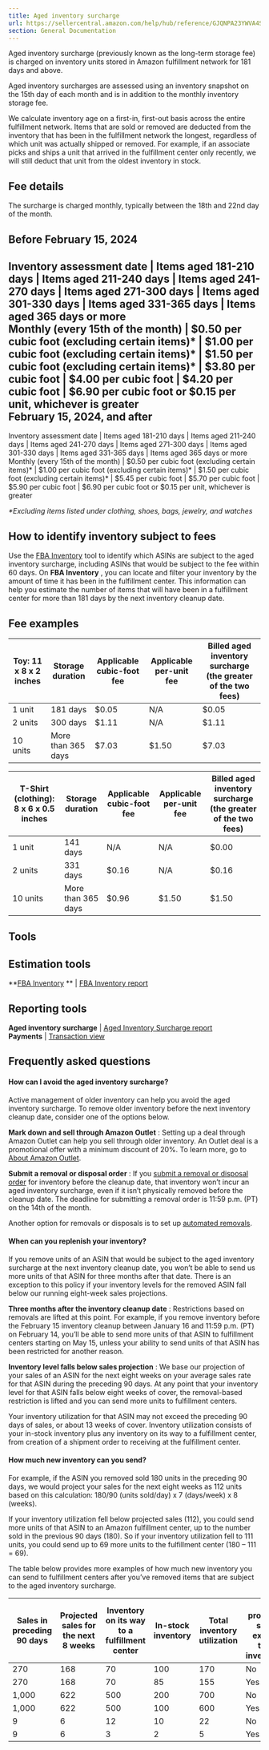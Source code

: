 ```yaml
---
title: Aged inventory surcharge
url: https://sellercentral.amazon.com/help/hub/reference/GJQNPA23YWVA4SBD
section: General Documentation
---
```


Aged inventory surcharge (previously known as the long-term storage fee) is
charged on inventory units stored in Amazon fulfillment network for 181 days
and above.

Aged inventory surcharges are assessed using an inventory snapshot on the 15th
day of each month and is in addition to the monthly inventory storage fee.

We calculate inventory age on a first-in, first-out basis across the entire
fulfillment network. Items that are sold or removed are deducted from the
inventory that has been in the fulfillment network the longest, regardless of
which unit was actually shipped or removed. For example, if an associate picks
and ships a unit that arrived in the fulfillment center only recently, we will
still deduct that unit from the oldest inventory in stock.

## Fee details

The surcharge is charged monthly, typically between the 18th and 22nd day of
the month.

Before February 15, 2024  
---  
Inventory assessment date | Items aged 181-210 days | Items aged 211-240 days | Items aged 241-270 days | Items aged 271-300 days | Items aged 301-330 days | Items aged 331-365 days | Items aged 365 days or more  
Monthly (every 15th of the month) | $0.50 per cubic foot (excluding certain items)* | $1.00 per cubic foot (excluding certain items)* | $1.50 per cubic foot (excluding certain items)* | $3.80 per cubic foot | $4.00 per cubic foot | $4.20 per cubic foot | $6.90 per cubic foot or $0.15 per unit, whichever is greater  
February 15, 2024, and after  
---  
Inventory assessment date | Items aged 181-210 days | Items aged 211-240 days | Items aged 241-270 days | Items aged 271-300 days | Items aged 301-330 days | Items aged 331-365 days | Items aged 365 days or more  
Monthly (every 15th of the month) | $0.50 per cubic foot (excluding certain items)* | $1.00 per cubic foot (excluding certain items)* | $1.50 per cubic foot (excluding certain items)* | $5.45 per cubic foot | $5.70 per cubic foot | $5.90 per cubic foot | $6.90 per cubic foot or $0.15 per unit, whichever is greater  
  
_*Excluding items listed under clothing, shoes, bags, jewelry, and watches_

## How to identify inventory subject to fees

Use the [FBA Inventory](/inventoryplanning/manageinventoryhealth) tool to
identify which ASINs are subject to the aged inventory surcharge, including
ASINs that would be subject to the fee within 60 days. On **FBA Inventory** ,
you can locate and filter your inventory by the amount of time it has been in
the fulfillment center. This information can help you estimate the number of
items that will have been in a fulfillment center for more than 181 days by
the next inventory cleanup date.

## Fee examples

Toy: 11 x 8 x 2 inches | Storage duration | Applicable cubic-foot fee | Applicable per-unit fee | Billed aged inventory surcharge (the greater of the two fees)  
---|---|---|---|---  
1 unit | 181 days | $0.05 | N/A | $0.05  
2 units | 300 days | $1.11 | N/A | $1.11  
10 units | More than 365 days | $7.03 | $1.50 | $7.03  
  
T-Shirt (clothing): 8 x 6 x 0.5 inches | Storage duration | Applicable cubic-foot fee | Applicable per-unit fee | Billed aged inventory surcharge (the greater of the two fees)  
---|---|---|---|---  
1 unit | 141 days | N/A | N/A | $0.00  
2 units | 331 days | $0.16 | N/A | $0.16  
10 units | More than 365 days | $0.96 | $1.50 | $1.50  
  
## Tools

Estimation tools  
---  
**[FBA Inventory](/inventoryplanning/manageinventoryhealth) ** | [FBA Inventory report](/reportcentral/MANAGE_INVENTORY_HEALTH/1)  
  
Reporting tools  
---  
**Aged inventory surcharge** | [Aged Inventory Surcharge report](/reportcentral/LONGTERM_STORAGE_FEE_CHARGES/0)  
**Payments** | [Transaction view](/gp/payments-account/view-transactions.html)  
  
## Frequently asked questions

#### How can I avoid the aged inventory surcharge?

Active management of older inventory can help you avoid the aged inventory
surcharge. To remove older inventory before the next inventory cleanup date,
consider one of the options below.

**Mark down and sell through Amazon Outlet** : Setting up a deal through
Amazon Outlet can help you sell through older inventory. An Outlet deal is a
promotional offer with a minimum discount of 20%. To learn more, go to [About
Amazon Outlet](/gp/help/GHLYT4TPVCY2MJE3).

**Submit a removal or disposal order** : If you [submit a removal or disposal
order](/gp/help/external/G201436560) for inventory before the cleanup date,
that inventory won’t incur an aged inventory surcharge, even if it isn’t
physically removed before the cleanup date. The deadline for submitting a
removal order is 11:59 p.m. (PT) on the 14th of the month.

Another option for removals or disposals is to set up [automated
removals](/gp/help/GDAET8WDZBB2GFHY).

#### When can you replenish your inventory?

If you remove units of an ASIN that would be subject to the aged inventory
surcharge at the next inventory cleanup date, you won’t be able to send us
more units of that ASIN for three months after that date. There is an
exception to this policy if your inventory levels for the removed ASIN fall
below our running eight-week sales projections.

**Three months after the inventory cleanup date** : Restrictions based on
removals are lifted at this point. For example, if you remove inventory before
the February 15 inventory cleanup between January 16 and 11:59 p.m. (PT) on
February 14, you’ll be able to send more units of that ASIN to fulfillment
centers starting on May 15, unless your ability to send units of that ASIN has
been restricted for another reason.

**Inventory level falls below sales projection** : We base our projection of
your sales of an ASIN for the next eight weeks on your average sales rate for
that ASIN during the preceding 90 days. At any point that your inventory level
for that ASIN falls below eight weeks of cover, the removal-based restriction
is lifted and you can send more units to fulfillment centers.

Your inventory utilization for that ASIN may not exceed the preceding 90 days
of sales, or about 13 weeks of cover. Inventory utilization consists of your
in-stock inventory plus any inventory on its way to a fulfillment center, from
creation of a shipment order to receiving at the fulfillment center.

#### How much new inventory can you send?

For example, if the ASIN you removed sold 180 units in the preceding 90 days,
we would project your sales for the next eight weeks as 112 units based on
this calculation: 180/90 (units sold/day) x 7 (days/week) x 8 (weeks).

If your inventory utilization fell below projected sales (112), you could send
more units of that ASIN to an Amazon fulfillment center, up to the number sold
in the previous 90 days (180). So if your inventory utilization fell to 111
units, you could send up to 69 more units to the fulfillment center (180 – 111
= 69).

The table below provides more examples of how much new inventory you can send
to fulfillment centers after you’ve removed items that are subject to the aged
inventory surcharge.

Sales in preceding 90 days | Projected sales for the next 8 weeks | Inventory on its way to a fulfillment center | In-stock inventory | Total inventory utilization | Do projected sales exceed total inventory? | Number of units you can send  
---|---|---|---|---|---|---  
270 | 168 | 70 | 100 | 170 | No | 0  
270 | 168 | 70 | 85 | 155 | Yes | 115  
1,000 | 622 | 500 | 200 | 700 | No | 0  
1,000 | 622 | 500 | 100 | 600 | Yes | 400  
9 | 6 | 12 | 10 | 22 | No | 0  
9 | 6 | 3 | 2 | 5 | Yes | 4

